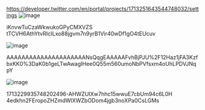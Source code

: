 https://developer.twitter.com/en/portal/projects/1713251643544748032/settings
 ![image](https://github.com/GinChoYen/JiaoTong/assets/22329486/876ed749-2b13-4bb2-a67c-61f3b12078ec)


iKnvwTuCzaWkwukoGPyCMXVZS
tTCVH6AthYtvRIcILxo88jgvm7n9yrB1Vir40wDf1gO4tEUcuv

 ![image](https://github.com/GinChoYen/JiaoTong/assets/22329486/6fbba999-d115-4b90-8841-e94ecb1948c2)


AAAAAAAAAAAAAAAAAAAAANsQqgEAAAAAFvhBjPJU%2F12Haz1jFA3KzfbxKK0%3DaK0b1geLTwAwagIHee0Q55m560umoNbPVfsxm4oUhLPDVJNqpY

![image](https://github.com/GinChoYen/JiaoTong/assets/22329486/b9dcf561-6fe7-4b15-be56-245cb566bf5b)

 
1713229935748202496-AHWZUIXw7hhc15wwuE7cbUm94c6L0H
4edkhn2FEropoZHZmdWlXWZbODom4jgb3noXPa0CsLGMs





